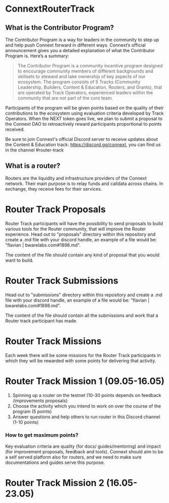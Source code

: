 # ConnextRouterTrack

## What is the Contributor Program?

The Contributor Program is a way for leaders in the community to step up and help push Connext forward in different ways. Connext’s official announcement gives you a detailed explanation of what the Contributor Program is. Here’s a summary:
> The Contributor Program is a community incentive program designed to encourage community members of different backgrounds and skillsets to steward and take ownership of key aspects of our ecosystem. The program consists of 5 Tracks (Community Leadership, Builders, Content & Education, Routers, and Grants), that are operated by Track Operators, experienced leaders within the community that are not part of the core team.

Participants of the program will be given points based on the quality of their contributions to the ecosystem using evaluation criteria developed by Track Operators. When the NEXT token goes live, we plan to submit a proposal to the Connext DAO to retroactively reward participants proportional to points received.

Be sure to join Connext's official Discord server to receive updates about the Content & Education track: https://discord.gg/connext, you can find us in the channel #router-track

## What is a router?

Routers are the liquidity and infrastructure providers of the Connext network. Their main purpose is to relay funds and calldata across chains. In exchange, they receive fees for their services.

# Router Track Proposals

Router Track participants will have the possibility to send proposals to build various tools for the Router community, that will improve the Router experience. Head out to "proposals" directory within this repository and create a .md file with your discord handle, an example of a file would be: "flavian | bwarelabs.com#1898.md".

The content of the file should contain any kind of proposal that you would want to build.

# Router Track Submissions

Head out to "submissions" directory within this repository and create a .md file with your discord handle, an example of a file would be: "flavian | bwarelabs.com#1898.md". 

The content of the file should contain all the submissions and work that a Router track participant has made.

# Router Track Missions

Each week there will be some missions for the Router Track participants in which they will be rewarded with some points for delivering that activity.


# Router Track Mission 1 (09.05-16.05)

1. Spinning up a router on the testnet (10-30 points depends on feedback /improvements proposals)
2. Сhoose the activity which you intend to work on over the course of the program (5 points)
3. Answer questions and help others to run router in this Discord channel (1-10 points)

### How to get maximum points? 

Key evaluation criteria are quality (for docs/ guides/mentoring) and impact (for improvement proposals,  feedback and tools). Connext should aim to be a self served platform also for routers, and we need to make sure documentations and guides serve this purpose.

# Router Track Mission 2 (16.05-23.05)



